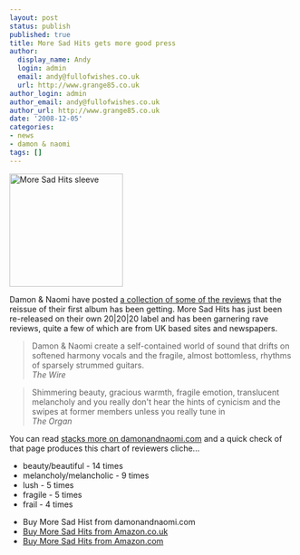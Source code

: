 ```yaml
---
layout: post
status: publish
published: true
title: More Sad Hits gets more good press
author:
  display_name: Andy
  login: admin
  email: andy@fullofwishes.co.uk
  url: http://www.grange85.co.uk
author_login: admin
author_email: andy@fullofwishes.co.uk
author_url: http://www.grange85.co.uk
date: '2008-12-05'
categories:
- news
- damon & naomi
tags: []
---
```

<div class="imagebox-a"><img src="https://media.fullofwishes.co.uk/03-damon_and_naomi/sleeves/dan_moresadhits.jpg" width="200" height="200" alt="More Sad Hits sleeve"/></div>
<p>Damon & Naomi have posted <a href="http://web.archive.org/web/20091102065104/http://www.damonandnaomi.com:80/reviews/mshreviews.html">a collection of some of the reviews</a> that the reissue of their first album has been getting. More Sad Hits has just been re-released on their own 20|20|20 label and has been garnering rave reviews, quite a few of which are from UK based sites and newspapers.</p>
<blockquote><p>Damon & Naomi create a self-contained world of sound that drifts on softened harmony vocals and the fragile, almost bottomless, rhythms of sparsely strummed guitars.<br/><em>The Wire</em></p></blockquote>
<blockquote><p>Shimmering beauty, gracious warmth, fragile emotion, translucent melancholy and you really don't hear the hints of cynicism and the swipes at former members unless you really tune in<br/><em>The Organ</em></p></blockquote>
<p>You can read <a href="http://web.archive.org/web/20091102065104/http://www.damonandnaomi.com:80/reviews/mshreviews.html">stacks more on damonandnaomi.com</a> and a quick check of that page produces this chart of reviewers cliche...</p>
<ul>
<li>beauty/beautiful - 14 times</li>
<li>melancholy/melancholic - 9 times</li>
<li>lush - 5 times</li>
<li>fragile - 5 times</li>
<li>frail - 4 times</li>
</ul>
<ul>
<li>Buy More Sad Hist from damonandnaomi.com</li>
<li><a href="http://www.amazon.co.uk/gp/product/B00193E0K8?ie=UTF8&tag=aheadfullofwi-21&linkCode=as2&camp=1634&creative=19450&creativeASIN=B00193E0K8">Buy More Sad Hits from Amazon.co.uk</a></li>
<li><a href="http://www.amazon.com/gp/product/B00193E0K8?ie=UTF8&tag=aheadfullofwi-20&linkCode=as2&camp=1789&creative=390957&creativeASIN=B00193E0K8">Buy More Sad Hits from Amazon.com</a></li>
</ul>

